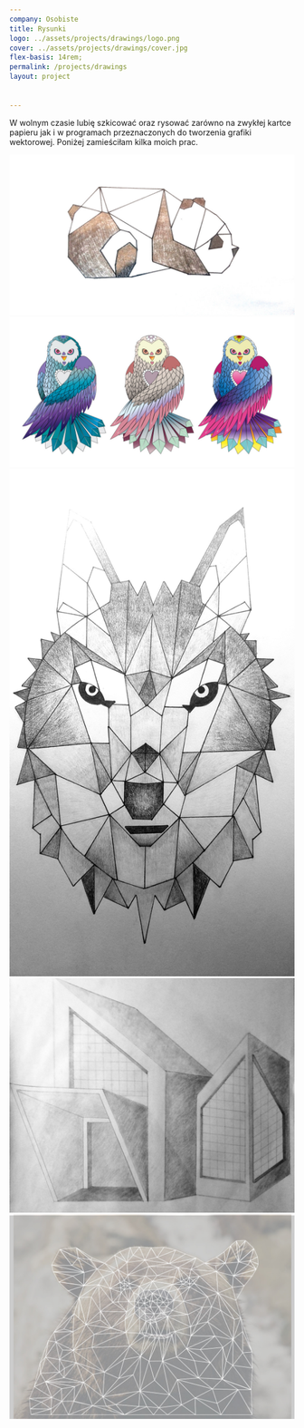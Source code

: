 ```yaml
---
company: Osobiste
title: Rysunki
logo: ../assets/projects/drawings/logo.png
cover: ../assets/projects/drawings/cover.jpg
flex-basis: 14rem;
permalink: /projects/drawings
layout: project


---
```


W wolnym czasie lubię szkicować oraz rysować zarówno na zwykłej kartce papieru jak i w programach przeznaczonych do tworzenia grafiki wektorowej. Poniżej zamieściłam kilka moich prac.


<div class="project-image">
	<img src="../assets/projects/drawings/1.jpg" />
</div>
<div class="project-image">
<img src="../assets/projects/drawings/4.jpg" />
</div>
<div class="project-image">
<img src="../assets/projects/drawings/3.jpg" />
</div>
<div class="project-image">
	<img src="../assets/projects/drawings/2.jpg" />
</div>
<div class="project-image">
	<img src="../assets/projects/drawings/5.jpg" />
</div>
